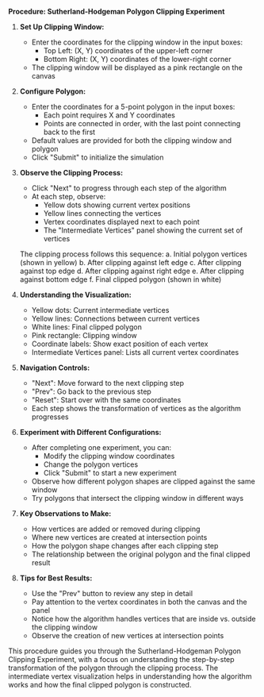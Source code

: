 **Procedure: Sutherland-Hodgeman Polygon Clipping Experiment**

1. **Set Up Clipping Window:**
   - Enter the coordinates for the clipping window in the input boxes:
     - Top Left: (X, Y) coordinates of the upper-left corner
     - Bottom Right: (X, Y) coordinates of the lower-right corner
   - The clipping window will be displayed as a pink rectangle on the canvas

2. **Configure Polygon:**
   - Enter the coordinates for a 5-point polygon in the input boxes:
     - Each point requires X and Y coordinates
     - Points are connected in order, with the last point connecting back to the first
   - Default values are provided for both the clipping window and polygon
   - Click "Submit" to initialize the simulation

3. **Observe the Clipping Process:**
   - Click "Next" to progress through each step of the algorithm
   - At each step, observe:
     - Yellow dots showing current vertex positions
     - Yellow lines connecting the vertices
     - Vertex coordinates displayed next to each point
     - The "Intermediate Vertices" panel showing the current set of vertices
   
   The clipping process follows this sequence:
   a. Initial polygon vertices (shown in yellow)
   b. After clipping against left edge
   c. After clipping against top edge
   d. After clipping against right edge
   e. After clipping against bottom edge
   f. Final clipped polygon (shown in white)

4. **Understanding the Visualization:**
   - Yellow dots: Current intermediate vertices
   - Yellow lines: Connections between current vertices
   - White lines: Final clipped polygon
   - Pink rectangle: Clipping window
   - Coordinate labels: Show exact position of each vertex
   - Intermediate Vertices panel: Lists all current vertex coordinates

5. **Navigation Controls:**
   - "Next": Move forward to the next clipping step
   - "Prev": Go back to the previous step
   - "Reset": Start over with the same coordinates
   - Each step shows the transformation of vertices as the algorithm progresses

6. **Experiment with Different Configurations:**
   - After completing one experiment, you can:
     - Modify the clipping window coordinates
     - Change the polygon vertices
     - Click "Submit" to start a new experiment
   - Observe how different polygon shapes are clipped against the same window
   - Try polygons that intersect the clipping window in different ways

7. **Key Observations to Make:**
   - How vertices are added or removed during clipping
   - Where new vertices are created at intersection points
   - How the polygon shape changes after each clipping step
   - The relationship between the original polygon and the final clipped result

8. **Tips for Best Results:**
   - Use the "Prev" button to review any step in detail
   - Pay attention to the vertex coordinates in both the canvas and the panel
   - Notice how the algorithm handles vertices that are inside vs. outside the clipping window
   - Observe the creation of new vertices at intersection points

This procedure guides you through the Sutherland-Hodgeman Polygon Clipping Experiment, with a focus on understanding the step-by-step transformation of the polygon through the clipping process. The intermediate vertex visualization helps in understanding how the algorithm works and how the final clipped polygon is constructed.

